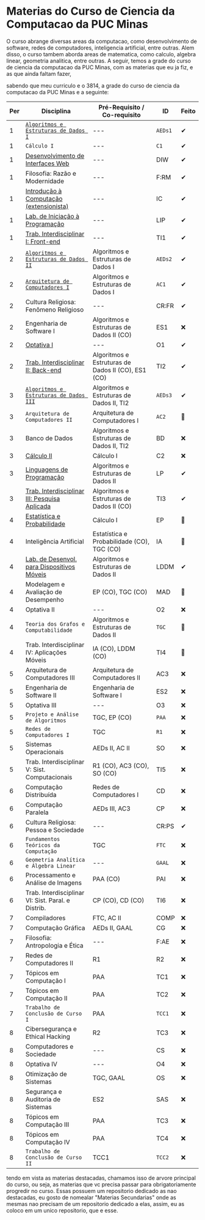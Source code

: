 # Materias do Curso de Ciencia da Computacao da PUC Minas
O curso abrange diversas areas da computacao, como desenvolvimento de software, redes de computadores, inteligencia artificial, entre outras. Alem disso, o curso tambem aborda areas de matematica, como calculo, algebra linear, geometria analitica, entre outras. A seguir, temos a grade do curso de ciencia da computacao da PUC Minas, com as materias que eu ja fiz, e as que ainda faltam fazer,

sabendo que meu curriculo e o 3814, a grade do curso de ciencia da computacao da PUC Minas e a seguinte:

| Per | Disciplina                                                                                                          | Pré-Requisito / Co-requisito                        | ID        | Feito |
|-----|---------------------------------------------------------------------------------------------------------------------|-----------------------------------------------------|-----------|-------|
| 1   | [``Algoritmos e Estruturas de Dados I``](https://github.com/giusfds/AEDS-I)                                         | ---                                                 | ``AEDs1`` | ✔     |
| 1   | ``Cálculo I``                                                                                                       | ---                                                 | ``C1``    | ✔     |
| 1   | [Desenvolvimento de Interfaces Web](https://github.com/giusfds/Computacao-PucMinas/tree/main/1°%20Periodo/DIW)      | ---                                                 | DIW       | ✔     |
| 1   | Filosofia: Razão e Modernidade                                                                                      | ---                                                 | F:RM      | ✔     |
| 1   | [Introdução à Computação (extensionista)](https://github.com/giusfds/Computacao-PucMinas/tree/main/1°%20Periodo/IC) | ---                                                 | IC        | ✔     |
| 1   | [Lab. de Iniciação à Programação](https://github.com/giusfds/Computacao-PucMinas/tree/main/1°%20Periodo/LIP)        | ---                                                 | LIP       | ✔     |
| 1   | [Trab. Interdisciplinar I: Front-end](https://github.com/ICEI-PUC-Minas-PMGCC-TI/FeedMe)                            | ---                                                 | TI1       | ✔     |
| 2   | [``Algoritmos e Estruturas de Dados II``](https://github.com/giusfds/AEDS-II)                                       | Algoritmos e Estruturas de Dados I                  | ``AEDs2`` | ✔     |
| 2   | [``Arquitetura de Computadores I``](https://github.com/giusfds/AC-I)                                                | Algoritmos e Estruturas de Dados I                  | ``AC1``   | ✔     |
| 2   | Cultura Religiosa: Fenômeno Religioso                                                                               | ---                                                 | CR:FR     | ✔     |
| 2   | Engenharia de Software I                                                                                            | Algoritmos e Estruturas de Dados II (CO)            | ES1       | ❌    |
| 2   | [Optativa I](https://github.com/giusfds/Computacao-PucMinas/tree/main/2°%20Periodo/Sistemas%20Inteligentes)         | ---                                                 | O1        | ✔     |
| 2   | [Trab. Interdisciplinar II: Back-end](https://github.com/ICEI-PUC-Minas-CC-TI/plmg-cc-ti2-2024-1-g02-movesmart)     | Algoritmos e Estruturas de Dados II (CO), ES1 (CO)  | TI2       | ✔     |
| 3   | [``Algoritmos e Estruturas de Dados III``](https://github.com/giusfds/AEDS-III)                                     | Algoritmos e Estruturas de Dados II, TI2            | ``AEDs3`` | ✔     |
| 3   | ``Arquitetura de Computadores II``                                                                                  | Arquitetura de Computadores I                       | ``AC2``   | 📍     |
| 3   | Banco de Dados                                                                                                      | Algoritmos e Estruturas de Dados II, TI2            | BD        | ❌    |
| 3   | [Cálculo II](https://github.com/giusfds/Computacao-PucMinas/tree/main/3°%20Periodo/Calculo_2)                       | Cálculo I                                           | C2        | ❌    |
| 3   | [Linguagens de Programação](https://github.com/giusfds/Computacao-PucMinas/tree/main/3°%20Periodo/LP)               | Algoritmos e Estruturas de Dados II                 | LP        | ✔     |
| 3   | [Trab. Interdisciplinar III: Pesquisa Aplicada](https://github.com/ICEI-PUC-Minas-CC-TI/plmg-cc-ti3-2024-2-g9-gcjp) | Algoritmos e Estruturas de Dados II (CO)            | TI3       | ✔     |
| 4   | [Estatística e Probabilidade](https://github.com/giusfds/Computacao-PucMinas/tree/main/4°%20Periodo/EP)             | Cálculo I                                           | EP        | 📍     |
| 4   | Inteligência Artificial                                                                                             | Estatística e Probabilidade (CO), TGC (CO)          | IA        | 📍     |
| 4   | [Lab. de Desenvol. para Dispositivos Móveis](https://github.com/giusfds/LDDM)                                       | Algoritmos e Estruturas de Dados II                 | LDDM      | ✔     |
| 4   | Modelagem e Avaliação de Desempenho                                                                                 | EP (CO), TGC (CO)                                   | MAD       | 📍     |
| 4   | Optativa II                                                                                                         | ---                                                 | O2        | ❌    |
| 4   | ``Teoria dos Grafos e Computabilidade``                                                                             | Algoritmos e Estruturas de Dados II                 | ``TGC``   | 📍     |
| 4   | Trab. Interdisciplinar IV: Aplicações Móveis                                                                        | IA (CO), LDDM (CO)                                  | TI4       | 📍     |
| 5   | Arquitetura de Computadores III                                                                                     | Arquitetura de Computadores II                      | AC3       | ❌    |
| 5   | Engenharia de Software II                                                                                           | Engenharia de Software I                            | ES2       | ❌    |
| 5   | Optativa III                                                                                                        | ---                                                 | O3        | ❌    |
| 5   | ``Projeto e Análise de Algoritmos``                                                                                 | TGC, EP (CO)                                        | ``PAA``   | ❌    |
| 5   | ``Redes de Computadores I``                                                                                         | TGC                                                 | ``R1``    | ❌    |
| 5   | Sistemas Operacionais                                                                                               | AEDs II, AC II                                      | SO        | ❌    |
| 5   | Trab. Interdisciplinar V: Sist. Computacionais                                                                      | R1 (CO), AC3 (CO), SO (CO)                          | TI5       | ❌    |
| 6   | Computação Distribuída                                                                                              | Redes de Computadores I                             | CD        | ❌    |
| 6   | Computação Paralela                                                                                                 | AEDs III, AC3                                       | CP        | ❌    |
| 6   | Cultura Religiosa: Pessoa e Sociedade                                                                               | ---                                                 | CR:PS     | ✔     |
| 6   | ``Fundamentos Teóricos da Computação``                                                                              | TGC                                                 | ``FTC``   | ❌    |
| 6   | ``Geometria Analítica e Álgebra Linear``                                                                            | ---                                                 | ``GAAL``  | ❌    |
| 6   | Processamento e Análise de Imagens                                                                                  | PAA (CO)                                            | PAI       | ❌    |
| 6   | Trab. Interdisciplinar VI: Sist. Paral. e Distrib.                                                                  | CP (CO), CD (CO)                                    | TI6       | ❌    |
| 7   | Compiladores                                                                                                        | FTC, AC II                                          | COMP      | ❌    |
| 7   | Computação Gráfica                                                                                                  | AEDs II, GAAL                                       | CG        | ❌    |
| 7   | Filosofia: Antropologia e Ética                                                                                     | ---                                                 | F:AE      | ❌    |
| 7   | Redes de Computadores II                                                                                            | R1                                                  | R2        | ❌    |
| 7   | Tópicos em Computação I                                                                                             | PAA                                                 | TC1       | ❌    |
| 7   | Tópicos em Computação II                                                                                            | PAA                                                 | TC2       | ❌    |
| 7   | ``Trabalho de Conclusão de Curso I``                                                                                | PAA                                                 | ``TCC1``  | ❌    |
| 8   | Cibersegurança e Ethical Hacking                                                                                    | R2                                                  | TC3       | ❌    |
| 8   | Computadores e Sociedade                                                                                            | ---                                                 | CS        | ❌    |
| 8   | Optativa IV                                                                                                         | ---                                                 | O4        | ❌    |
| 8   | Otimização de Sistemas                                                                                              | TGC, GAAL                                           | OS        | ❌    |
| 8   | Segurança e Auditoria de Sistemas                                                                                   | ES2                                                 | SAS       | ❌    |
| 8   | Tópicos em Computação III                                                                                           | PAA                                                 | TC3       | ❌    |
| 8   | Tópicos em Computação IV                                                                                            | PAA                                                 | TC4       | ❌    |
| 8   | ``Trabalho de Conclusão de Curso II``                                                                               | TCC1                                                | ``TCC2``  | ❌    |

tendo em vista as materias destacadas, chamamos isso de arvore principal do curso, ou seja, as materias que vc precisa passar para obrigatoriamente progredir no curso. Essas possuem um repositorio dedicado as nao destacadas, eu gosto de nomealar "Materias Secundarias" onde as mesmas nao precisam de um repositorio dedicado a elas, assim, eu as coloco em um unico repositorio, que e esse.

